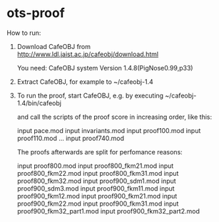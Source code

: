 ots-proof
=========

How to run:

1. Download CafeOBJ from 
   http://www.ldl.jaist.ac.jp/cafeobj/download.html

   You need: CafeOBJ system Version 1.4.8(PigNose0.99,p33)

2. Extract CafeOBJ, for example to ~/cafeobj-1.4

3. To run the proof, start CafeOBJ, e.g. by executing
   ~/cafeobj-1.4/bin/cafeobj

   and call the scripts of the proof score in 
   increasing order, like this:

    input pace.mod
    input invariants.mod
    input proof100.mod
    input proof110.mod
    ...
    input proof740.mod

   The proofs afterwards are split for perfomance reasons:

    input proof800.mod
    input proof800_fkm21.mod
    input proof800_fkm22.mod
    input proof800_fkm31.mod
    input proof800_fkm32.mod
    input proof900_sdm1.mod
    input proof900_sdm3.mod
    input proof900_fkm11.mod
    input proof900_fkm12.mod
    input proof900_fkm21.mod
    input proof900_fkm22.mod
    input proof900_fkm31.mod
    input proof900_fkm32_part1.mod
    input proof900_fkm32_part2.mod




